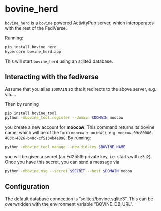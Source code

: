 # bovine_herd

`bovine_herd` is a `bovine` powered ActivityPub server, which interoperates with the rest of the FediVerse.

Running:

```bash
pip install bovine_herd
hypercorn bovine_herd:app
```

This will start `bovine_herd` using an sqlite3 database.

## Interacting with the fediverse

Assume that you alias `$DOMAIN` so that it redirects to the above server, e.g. via....

Then by running

```bash
pip install bovine_tool
python -mbovine_tool.register --domain $DOMAIN moocow
```

you create a new account for __moocow__. This command returns its bovine name, which will be of the form `moocow + uuid4()`, e.g. `moocow_09c80006-483c-4826-b48c-cf5134b4e898`. By running:

```bash
python -mbovine_tool.manage --new-did-key $BOVINE_NAME
```

you will be given a secret (an Ed25519 private key, i.e. starts with `z3u2`). Once you have this secret, you can send a message via

```bash
python -mbovine.msg --secret $SECRET --host $DOMAIN moooo
```

## Configuration

The default database connection is "sqlite://bovine.sqlite3". This can be overwridden with the environment variable "BOVINE_DB_URL".
